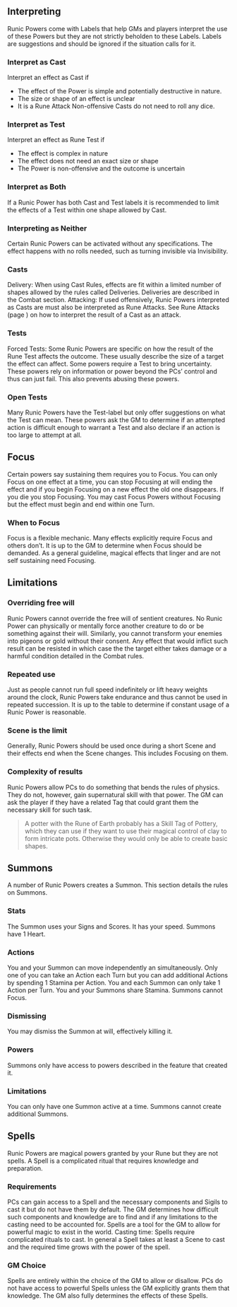 ## Interpreting
Runic Powers come with Labels that help GMs and players interpret the use of these Powers but they are not strictly beholden to these Labels. Labels are suggestions and should be ignored if the situation calls for it.

### Interpret as Cast
Interpret an effect as Cast if 
-  The effect of the Power is simple and potentially destructive in nature. 
-  The size or  shape of an effect is unclear
-  It is a Rune Attack
Non-offensive Casts do not need to roll any dice.

### Interpret as Test
Interpret an effect as Rune Test if
-  The effect is complex in nature
-  The effect does not need an exact size or shape
-  The Power is non-offensive and the outcome is uncertain

### Interpret as Both
If a Runic Power has both Cast and Test labels it is recommended to limit the effects of a Test within one shape allowed by Cast.

### Interpreting as Neither
Certain Runic Powers can be activated without any specifications. The effect happens with no rolls needed, such as turning invisible via Invisibility.

### Casts
Delivery: When using Cast Rules, effects are fit within a limited number of shapes allowed by the rules called Deliveries. Deliveries are described in the Combat section. 
Attacking: If used offensively, Runic Powers interpreted as Casts are must also be interpreted as Rune Attacks. See Rune Attacks (page ) on how to interpret the result of a Cast as an attack.

### Tests
Forced Tests: Some Runic Powers are specific on how  the result of the Rune Test affects the outcome. These usually describe the size of a target the effect can affect. Some powers require a Test to bring uncertainty. These powers rely on information or power beyond the PCs’ control and thus can just fail. This also prevents abusing these powers.

### Open Tests
Many Runic Powers have the Test-label but only offer suggestions on what the Test can mean. These powers ask the GM to determine if an attempted action is difficult enough to warrant a Test and also declare if an action is too large to attempt at all.

## Focus
Certain powers say sustaining them requires you to Focus. You can only Focus on one effect at a time, you can stop Focusing at will ending the effect and if you begin Focusing on a new effect the old one disappears. If you die you stop Focusing. You may cast Focus Powers without Focusing but the effect must begin and end within one Turn.

### When to Focus
Focus is a flexible mechanic. Many effects explicitly require Focus and others don’t. It is up to the GM to determine when Focus should be demanded. As a general guideline, magical effects that linger and are not self sustaining need Focusing.

## Limitations

### Overriding free will
Runic Powers cannot override the free will of sentient creatures. No Runic Power can physically or mentally force another creature to do or be something against their will. Similarly, you cannot transform your enemies into pigeons or gold without their consent. Any effect that would inflict such result can be resisted in which case the the target either takes damage or a harmful condition detailed in the Combat rules.

### Repeated use
Just as people cannot run full speed indefinitely or lift heavy weights around the clock, Runic Powers take endurance and thus cannot be used in repeated succession. It is up to the table to determine if constant usage of a Runic Power is reasonable.

### Scene is the limit
Generally, Runic Powers should be used once during a short Scene and their effects end when the Scene changes. This includes Focusing on them.

### Complexity of results
Runic Powers allow PCs to do something that bends the rules of physics. They do not, however, gain supernatural skill with that power. The GM can ask the player if they have a related Tag that could grant them the necessary skill for such task.

> A potter with the Rune of Earth probably has a Skill Tag of Pottery, which they can use if they want to use their magical control of clay to form intricate pots. Otherwise they would only be able to create basic shapes.

## Summons

A number of Runic Powers creates a Summon. This section details the rules on Summons.

### Stats
The Summon uses your Signs and Scores. It has your speed. Summons have 1 Heart.

### Actions
You and your Summon can move independently an simultaneously. Only one of you can take an Action each  Turn but you can add additional Actions by spending 1 Stamina per Action. You and each Summon can only take 1 Action per Turn. You and your Summons share Stamina. Summons cannot Focus.

### Dismissing
You may dismiss the Summon at will, effectively killing it.

### Powers
Summons only have access to powers described in the feature that created it.

### Limitations
You can only have one Summon active at a time. Summons cannot create additional Summons.

## Spells
Runic Powers are magical powers granted by your Rune but they are not spells. A Spell is a complicated ritual that requires knowledge and preparation. 

### Requirements
PCs can gain access to a Spell and the necessary components and Sigils to cast it but do not have them by default. The GM determines how difficult such components and knowledge are to find and if any limitations to the casting need to be accounted for. Spells are a tool for the GM to allow for powerful magic to exist in the world.
Casting time: Spells require complicated rituals to cast. In general a Spell takes at least a Scene to cast and the required time grows with the power of the spell.

### GM Choice
Spells are entirely within the choice of the GM to allow or disallow. PCs do not have access to powerful Spells unless the GM explicitly grants them that knowledge.  The GM also fully determines the effects of these Spells.